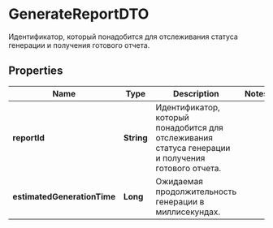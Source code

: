 

# GenerateReportDTO

Идентификатор, который понадобится для отслеживания статуса генерации и получения готового отчета.

## Properties

| Name | Type | Description | Notes |
|------------ | ------------- | ------------- | -------------|
|**reportId** | **String** | Идентификатор, который понадобится для отслеживания статуса генерации и получения готового отчета. |  |
|**estimatedGenerationTime** | **Long** | Ожидаемая продолжительность генерации в миллисекундах. |  |



